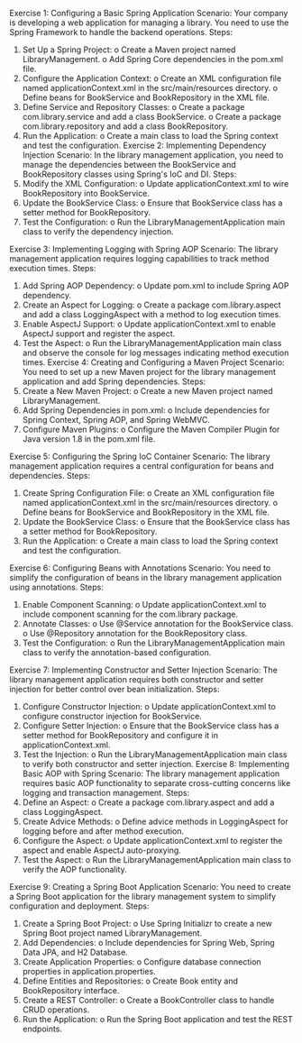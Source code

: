 Exercise 1: Configuring a Basic Spring Application
Scenario: 
Your company is developing a web application for managing a library. You need to use the Spring Framework to handle the backend operations.
Steps:
1.	Set Up a Spring Project:
o	Create a Maven project named LibraryManagement.
o	Add Spring Core dependencies in the pom.xml file.
2.	Configure the Application Context:
o	Create an XML configuration file named applicationContext.xml in the src/main/resources directory.
o	Define beans for BookService and BookRepository in the XML file.
3.	Define Service and Repository Classes:
o	Create a package com.library.service and add a class BookService.
o	Create a package com.library.repository and add a class BookRepository.
4.	Run the Application:
o	Create a main class to load the Spring context and test the configuration.
Exercise 2: Implementing Dependency Injection
Scenario: 
In the library management application, you need to manage the dependencies between the BookService and BookRepository classes using Spring's IoC and DI.
Steps:
1.	Modify the XML Configuration:
o	Update applicationContext.xml to wire BookRepository into BookService.
2.	Update the BookService Class:
o	Ensure that BookService class has a setter method for BookRepository.
3.	Test the Configuration:
o	Run the LibraryManagementApplication main class to verify the dependency injection.



Exercise 3: Implementing Logging with Spring AOP
Scenario: 
The library management application requires logging capabilities to track method execution times.
Steps:
1.	Add Spring AOP Dependency:
o	Update pom.xml to include Spring AOP dependency.
2.	Create an Aspect for Logging:
o	Create a package com.library.aspect and add a class LoggingAspect with a method to log execution times.
3.	Enable AspectJ Support:
o	Update applicationContext.xml to enable AspectJ support and register the aspect.
4.	Test the Aspect:
o	Run the LibraryManagementApplication main class and observe the console for log messages indicating method execution times.
Exercise 4: Creating and Configuring a Maven Project
Scenario: 
You need to set up a new Maven project for the library management application and add Spring dependencies.
Steps:
1.	Create a New Maven Project:
o	Create a new Maven project named LibraryManagement.
2.	Add Spring Dependencies in pom.xml:
o	Include dependencies for Spring Context, Spring AOP, and Spring WebMVC.
3.	Configure Maven Plugins:
o	Configure the Maven Compiler Plugin for Java version 1.8 in the pom.xml file.




Exercise 5: Configuring the Spring IoC Container
Scenario: 
The library management application requires a central configuration for beans and dependencies.
Steps:
1.	Create Spring Configuration File:
o	Create an XML configuration file named applicationContext.xml in the src/main/resources directory.
o	Define beans for BookService and BookRepository in the XML file.
2.	Update the BookService Class:
o	Ensure that the BookService class has a setter method for BookRepository.
3.	Run the Application:
o	Create a main class to load the Spring context and test the configuration.
 
Exercise 6: Configuring Beans with Annotations
Scenario: 
You need to simplify the configuration of beans in the library management application using annotations.
Steps:
1.	Enable Component Scanning:
o	Update applicationContext.xml to include component scanning for the com.library package.
2.	Annotate Classes:
o	Use @Service annotation for the BookService class.
o	Use @Repository annotation for the BookRepository class.
3.	Test the Configuration:
o	Run the LibraryManagementApplication main class to verify the annotation-based configuration.



Exercise 7: Implementing Constructor and Setter Injection
Scenario: 
The library management application requires both constructor and setter injection for better control over bean initialization.
Steps:
1.	Configure Constructor Injection:
o	Update applicationContext.xml to configure constructor injection for BookService.
2.	Configure Setter Injection:
o	Ensure that the BookService class has a setter method for BookRepository and configure it in applicationContext.xml.
3.	Test the Injection:
o	Run the LibraryManagementApplication main class to verify both constructor and setter injection.
Exercise 8: Implementing Basic AOP with Spring
Scenario: 
The library management application requires basic AOP functionality to separate cross-cutting concerns like logging and transaction management.
Steps:
1.	Define an Aspect:
o	Create a package com.library.aspect and add a class LoggingAspect.
2.	Create Advice Methods:
o	Define advice methods in LoggingAspect for logging before and after method execution.
3.	Configure the Aspect:
o	Update applicationContext.xml to register the aspect and enable AspectJ auto-proxying.
4.	Test the Aspect:
o	Run the LibraryManagementApplication main class to verify the AOP functionality.




Exercise 9: Creating a Spring Boot Application
Scenario: 
You need to create a Spring Boot application for the library management system to simplify configuration and deployment.
Steps:
1.	Create a Spring Boot Project:
o	Use Spring Initializr to create a new Spring Boot project named LibraryManagement.
2.	Add Dependencies:
o	Include dependencies for Spring Web, Spring Data JPA, and H2 Database.
3.	Create Application Properties:
o	Configure database connection properties in application.properties.
4.	Define Entities and Repositories:
o	Create Book entity and BookRepository interface.
5.	Create a REST Controller:
o	Create a BookController class to handle CRUD operations.
6.	Run the Application:
o	Run the Spring Boot application and test the REST endpoints.

